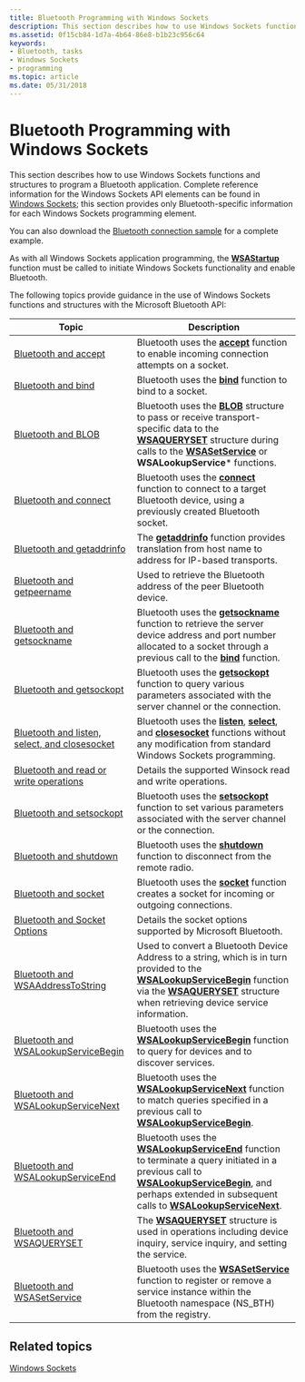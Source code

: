 ```yaml
---
title: Bluetooth Programming with Windows Sockets
description: This section describes how to use Windows Sockets functions and structures to program a Bluetooth application.
ms.assetid: 0f15cb84-1d7a-4b64-86e8-b1b23c956c64
keywords:
- Bluetooth, tasks
- Windows Sockets
- programming
ms.topic: article
ms.date: 05/31/2018
---
```


# Bluetooth Programming with Windows Sockets

This section describes how to use Windows Sockets functions and structures to program a Bluetooth application. Complete reference information for the Windows Sockets API elements can be found in [Windows Sockets](/windows/desktop/WinSock/windows-sockets-start-page-2); this section provides only Bluetooth-specific information for each Windows Sockets programming element.

You can also download the [Bluetooth connection sample](https://github.com/microsoftarchive/msdn-code-gallery-microsoft/tree/master/Official%20Windows%20Platform%20Sample/Bluetooth%20connection%20sample) for a complete example.

As with all Windows Sockets application programming, the [**WSAStartup**](/windows/desktop/api/winsock/nf-winsock-wsastartup) function must be called to initiate Windows Sockets functionality and enable Bluetooth.

The following topics provide guidance in the use of Windows Sockets functions and structures with the Microsoft Bluetooth API:



| Topic                                                                                            | Description                                                                                                                                                                                                                                                                                                                |
|--------------------------------------------------------------------------------------------------|----------------------------------------------------------------------------------------------------------------------------------------------------------------------------------------------------------------------------------------------------------------------------------------------------------------------------|
| [Bluetooth and accept](bluetooth-and-accept.md)                                                 | Bluetooth uses the [**accept**](/windows/desktop/api/winsock2/nf-winsock2-accept) function to enable incoming connection attempts on a socket.<br/>                                                                                                                                                                                                  |
| [Bluetooth and bind](bluetooth-and-bind.md)                                                     | Bluetooth uses the [**bind**](/windows/desktop/api/winsock/nf-winsock-bind) function to bind to a socket.<br/>                                                                                                                                                                                                                                     |
| [Bluetooth and BLOB](bluetooth-and-blob.md)                                                     | Bluetooth uses the [**BLOB**](/windows/desktop/api/nspapi/ns-nspapi-blob) structure to pass or receive transport-specific data to the [**WSAQUERYSET**](bluetooth-and-wsaqueryset-for-set-service.md) structure during calls to the [**WSASetService**](bluetooth-and-wsasetservice.md) or **WSALookupService**\* functions. <br/>             |
| [Bluetooth and connect](bluetooth-and-connect.md)                                               | Bluetooth uses the [**connect**](/windows/desktop/api/winsock2/nf-winsock2-connect) function to connect to a target Bluetooth device, using a previously created Bluetooth socket.<br/>                                                                                                                                                              |
| [Bluetooth and getaddrinfo](bluetooth-and-getaddrinfo.md)                                       | The [**getaddrinfo**](/windows/desktop/api/ws2tcpip/nf-ws2tcpip-getaddrinfo) function provides translation from host name to address for IP-based transports.<br/>                                                                                                                                                                                   |
| [Bluetooth and getpeername](bluetooth-and-getpeername.md)                                       | Used to retrieve the Bluetooth address of the peer Bluetooth device.<br/>                                                                                                                                                                                                                                            |
| [Bluetooth and getsockname](bluetooth-and-getsockname.md)                                       | Bluetooth uses the [**getsockname**](/windows/desktop/api/winsock/nf-winsock-getsockname) function to retrieve the server device address and port number allocated to a socket through a previous call to the [**bind**](/windows/desktop/api/winsock/nf-winsock-bind) function.<br/>                                                                                            |
| [Bluetooth and getsockopt](bluetooth-and-getsockopt.md)                                         | Bluetooth uses the [**getsockopt**](/windows/desktop/api/winsock/nf-winsock-getsockopt) function to query various parameters associated with the server channel or the connection. <br/>                                                                                                                                                           |
| [Bluetooth and listen, select, and closesocket](bluetooth-and-listen-select-and-closesocket.md) | Bluetooth uses the [**listen**](/windows/desktop/api/winsock2/nf-winsock2-listen), [**select**](/windows/desktop/api/winsock2/nf-winsock2-select), and [**closesocket**](/windows/desktop/api/winsock/nf-winsock-closesocket) functions without any modification from standard Windows Sockets programming.<br/>                                                                                                   |
| [Bluetooth and read or write operations](bluetooth-and-read-or-write-operations.md)             | Details the supported Winsock read and write operations.<br/>                                                                                                                                                                                                                                                        |
| [Bluetooth and setsockopt](bluetooth-and-setsockopt.md)                                         | Bluetooth uses the [**setsockopt**](/windows/desktop/api/winsock/nf-winsock-setsockopt) function to set various parameters associated with the server channel or the connection.<br/>                                                                                                                                                              |
| [Bluetooth and shutdown](bluetooth-and-shutdown.md)                                             | Bluetooth uses the [**shutdown**](/windows/desktop/api/winsock/nf-winsock-shutdown) function to disconnect from the remote radio.<br/>                                                                                                                                                                                                             |
| [Bluetooth and socket](bluetooth-and-socket.md)                                                 | Bluetooth uses the [**socket**](/windows/desktop/api/winsock2/nf-winsock2-socket) function creates a socket for incoming or outgoing connections.<br/>                                                                                                                                                                                               |
| [Bluetooth and Socket Options](bluetooth-and-socket-options.md)                                 | Details the socket options supported by Microsoft Bluetooth.<br/>                                                                                                                                                                                                                                                    |
| [Bluetooth and WSAAddressToString](bluetooth-and-wsaaddresstostring.md)                         | Used to convert a Bluetooth Device Address to a string, which is in turn provided to the [**WSALookupServiceBegin**](/windows/desktop/api/winsock2/nf-winsock2-wsalookupservicebegina) function via the [**WSAQUERYSET**](/windows/desktop/api/winsock2/ns-winsock2-wsaquerysetw) structure when retrieving device service information.<br/>                                           |
| [Bluetooth and WSALookupServiceBegin](bluetooth-and-wsalookupservicebegin.md)                   | Bluetooth uses the [**WSALookupServiceBegin**](/windows/desktop/api/winsock2/nf-winsock2-wsalookupservicebegina) function to query for devices and to discover services.<br/>                                                                                                                                                                         |
| [Bluetooth and WSALookupServiceNext](bluetooth-and-wsalookupservicenext.md)                     | Bluetooth uses the [**WSALookupServiceNext**](/windows/desktop/api/winsock2/nf-winsock2-wsalookupservicenexta) function to match queries specified in a previous call to [**WSALookupServiceBegin**](/windows/desktop/api/winsock2/nf-winsock2-wsalookupservicebegina).<br/>                                                                                                           |
| [Bluetooth and WSALookupServiceEnd](bluetooth-and-wsalookupserviceend.md)                       | Bluetooth uses the [**WSALookupServiceEnd**](/windows/desktop/api/winsock2/nf-winsock2-wsalookupserviceend) function to terminate a query initiated in a previous call to [**WSALookupServiceBegin**](/windows/desktop/api/winsock2/nf-winsock2-wsalookupservicebegina), and perhaps extended in subsequent calls to [**WSALookupServiceNext**](/windows/desktop/api/winsock2/nf-winsock2-wsalookupservicenexta).<br/> |
| [Bluetooth and WSAQUERYSET](bluetooth-and-wsaqueryset.md)                                       | The [**WSAQUERYSET**](/windows/desktop/api/winsock2/ns-winsock2-wsaquerysetw) structure is used in operations including device inquiry, service inquiry, and setting the service.<br/>                                                                                                                                                                |
| [Bluetooth and WSASetService](bluetooth-and-wsasetservice.md)                                   | Bluetooth uses the [**WSASetService**](/windows/desktop/api/winsock2/nf-winsock2-wsasetservicea) function to register or remove a service instance within the Bluetooth namespace (NS\_BTH) from the registry.<br/>                                                                                                                                   |



 

## Related topics

<dl> <dt>

[Windows Sockets](/windows/desktop/WinSock/windows-sockets-start-page-2)
</dt> </dl>

 

